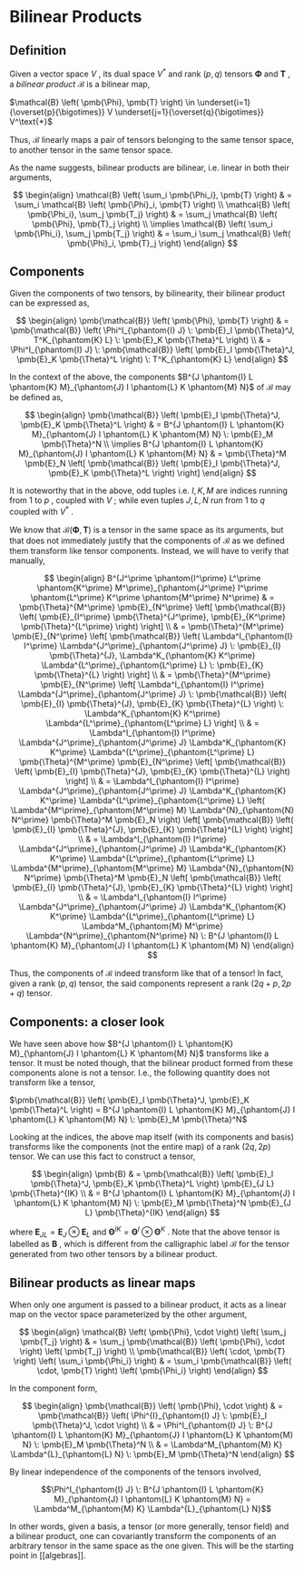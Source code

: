 # Bilinear Products

## Definition

Given a vector space $V$ , its dual space $V^\text{*}$ and rank $\left( p, q \right)$ tensors $\pmb{\Phi}$ and $\pmb{T}$ , a _bilinear product_ $\mathcal{B}$ is a bilinear map,

$\mathcal{B} \left( \pmb{\Phi}, \pmb{T} \right) \in \underset{i=1}{\overset{p}{\bigotimes}} V \underset{j=1}{\overset{q}{\bigotimes}} V^\text{*}$

Thus, $\mathcal{B}$ linearly maps a pair of tensors belonging to the same tensor space, to another tensor in the same tensor space.

As the name suggests, bilinear products are bilinear, i.e. linear in both their arguments,

$$
\begin{align}
\mathcal{B} \left( \sum_i \pmb{\Phi_i}, \pmb{T} \right) & = \sum_i \mathcal{B} \left( \pmb{\Phi}_i, \pmb{T} \right) \\
\mathcal{B} \left( \pmb{\Phi_i}, \sum_j \pmb{T_j} \right) & = \sum_j \mathcal{B} \left( \pmb{\Phi}, \pmb{T}_j \right) \\
\implies \mathcal{B} \left( \sum_i \pmb{\Phi_i}, \sum_j \pmb{T_j} \right) & = \sum_i \sum_j \mathcal{B} \left( \pmb{\Phi}_i, \pmb{T}_j \right)
\end{align}
$$


## Components

Given the components of two tensors, by bilinearity, their bilinear product can be expressed as,

$$
\begin{align}
\pmb{\mathcal{B}} \left( \pmb{\Phi}, \pmb{T} \right) & = \pmb{\mathcal{B}} \left( \Phi^I_{\phantom{I} J} \: \pmb{E}_I \pmb{\Theta}^J, T^K_{\phantom{K} L} \: \pmb{E}_K \pmb{\Theta}^L \right) \\
 & = \Phi^I_{\phantom{I} J} \: \pmb{\mathcal{B}} \left( \pmb{E}_I \pmb{\Theta}^J, \pmb{E}_K \pmb{\Theta}^L \right) \: T^K_{\phantom{K} L}
\end{align}
$$

In the context of the above, the components $B^{J \phantom{I} L \phantom{K} M}_{\phantom{J} I \phantom{L} K \phantom{M} N}$ of $\mathcal{B}$ may be defined as,

$$
\begin{align}
\pmb{\mathcal{B}} \left( \pmb{E}_I \pmb{\Theta}^J, \pmb{E}_K \pmb{\Theta}^L \right) & = B^{J \phantom{I} L \phantom{K} M}_{\phantom{J} I \phantom{L} K \phantom{M} N} \: \pmb{E}_M \pmb{\Theta}^N \\
\implies B^{J \phantom{I} L \phantom{K} M}_{\phantom{J} I \phantom{L} K \phantom{M} N} & = \pmb{\Theta}^M \pmb{E}_N \left[ \pmb{\mathcal{B}} \left( \pmb{E}_I \pmb{\Theta}^J, \pmb{E}_K \pmb{\Theta}^L \right) \right]
\end{align}
$$

It is noteworthy that in the above, odd tuples i.e. $I, K, M$ are indices running from $1$ to $p$ , coupled with $V$ ; while even tuples $J, L, N$ run from $1$ to $q$ coupled with $V^\text{*}$ .

We know that $\pmb{\mathcal{B}} \left( \pmb{\Phi}, \pmb{T} \right)$ is a tensor in the same space as its arguments, but that does not immediately justify that the components of $\pmb{\mathcal{B}}$ as we defined them transform like tensor components. Instead, we will have to verify that manually,

$$
\begin{align}
B^{J^\prime \phantom{I^\prime} L^\prime \phantom{K^\prime} M^\prime}_{\phantom{J^\prime} I^\prime \phantom{L^\prime} K^\prime \phantom{M^\prime} N^\prime} & = \pmb{\Theta}^{M^\prime} \pmb{E}_{N^\prime} \left[ \pmb{\mathcal{B}} \left( \pmb{E}_{I^\prime} \pmb{\Theta}^{J^\prime}, \pmb{E}_{K^\prime} \pmb{\Theta}^{L^\prime} \right) \right] \\
 & = \pmb{\Theta}^{M^\prime} \pmb{E}_{N^\prime} \left[ \pmb{\mathcal{B}} \left( \Lambda^I_{\phantom{I} I^\prime} \Lambda^{J^\prime}_{\phantom{J^\prime} J} \: \pmb{E}_{I} \pmb{\Theta}^{J}, \Lambda^K_{\phantom{K} K^\prime} \Lambda^{L^\prime}_{\phantom{L^\prime} L} \: \pmb{E}_{K} \pmb{\Theta}^{L} \right) \right] \\
 & = \pmb{\Theta}^{M^\prime} \pmb{E}_{N^\prime} \left[ \Lambda^I_{\phantom{I} I^\prime} \Lambda^{J^\prime}_{\phantom{J^\prime} J} \: \pmb{\mathcal{B}} \left( \pmb{E}_{I} \pmb{\Theta}^{J}, \pmb{E}_{K} \pmb{\Theta}^{L} \right) \: \Lambda^K_{\phantom{K} K^\prime} \Lambda^{L^\prime}_{\phantom{L^\prime} L} \right] \\
 & = \Lambda^I_{\phantom{I} I^\prime} \Lambda^{J^\prime}_{\phantom{J^\prime} J} \Lambda^K_{\phantom{K} K^\prime} \Lambda^{L^\prime}_{\phantom{L^\prime} L} \pmb{\Theta}^{M^\prime} \pmb{E}_{N^\prime} \left[ \pmb{\mathcal{B}} \left( \pmb{E}_{I} \pmb{\Theta}^{J}, \pmb{E}_{K} \pmb{\Theta}^{L} \right) \right] \\
 & = \Lambda^I_{\phantom{I} I^\prime} \Lambda^{J^\prime}_{\phantom{J^\prime} J} \Lambda^K_{\phantom{K} K^\prime} \Lambda^{L^\prime}_{\phantom{L^\prime} L} \left( \Lambda^{M^\prime}_{\phantom{M^\prime} M} \Lambda^{N}_{\phantom{N} N^\prime} \pmb{\Theta}^M \pmb{E}_N \right) \left[ \pmb{\mathcal{B}} \left( \pmb{E}_{I} \pmb{\Theta}^{J}, \pmb{E}_{K} \pmb{\Theta}^{L} \right) \right] \\
 & = \Lambda^I_{\phantom{I} I^\prime} \Lambda^{J^\prime}_{\phantom{J^\prime} J} \Lambda^K_{\phantom{K} K^\prime} \Lambda^{L^\prime}_{\phantom{L^\prime} L} \Lambda^{M^\prime}_{\phantom{M^\prime} M} \Lambda^{N}_{\phantom{N} N^\prime} \pmb{\Theta}^M \pmb{E}_N \left[ \pmb{\mathcal{B}} \left( \pmb{E}_{I} \pmb{\Theta}^{J}, \pmb{E}_{K} \pmb{\Theta}^{L} \right) \right] \\
 & = \Lambda^I_{\phantom{I} I^\prime} \Lambda^{J^\prime}_{\phantom{J^\prime} J} \Lambda^K_{\phantom{K} K^\prime} \Lambda^{L^\prime}_{\phantom{L^\prime} L} \Lambda^M_{\phantom{M} M^\prime} \Lambda^{N^\prime}_{\phantom{N^\prime} N} \: B^{J \phantom{I} L \phantom{K} M}_{\phantom{J} I \phantom{L} K \phantom{M} N}
\end{align}
$$

Thus, the components of $\mathcal{B}$ indeed transform like that of a tensor! In fact, given a rank $\left( p, q \right)$ tensor, the said components represent a rank $\left( 2q+p, 2p+q \right)$ tensor.

## Components: a closer look

We have seen above how $B^{J \phantom{I} L \phantom{K} M}_{\phantom{J} I \phantom{L} K \phantom{M} N}$ transforms like a tensor. It must be noted though, that the bilinear product formed from these components alone is not a tensor. I.e., the following quantity does not transform like a tensor,

$\pmb{\mathcal{B}} \left( \pmb{E}_I \pmb{\Theta}^J, \pmb{E}_K \pmb{\Theta}^L \right) = B^{J \phantom{I} L \phantom{K} M}_{\phantom{J} I \phantom{L} K \phantom{M} N} \: \pmb{E}_M \pmb{\Theta}^N$

Looking at the indices, the above map itself (with its components and basis) transforms like the components (not the entire map) of a rank $\left( 2q, 2p \right)$ tensor. We can use this fact to construct a tensor,

$$
\begin{align}
\pmb{B} & = \pmb{\mathcal{B}} \left( \pmb{E}_I \pmb{\Theta}^J, \pmb{E}_K \pmb{\Theta}^L \right) \pmb{E}_{J L} \pmb{\Theta}^{IK} \\
 & = B^{J \phantom{I} L \phantom{K} M}_{\phantom{J} I \phantom{L} K \phantom{M} N} \: \pmb{E}_M \pmb{\Theta}^N \pmb{E}_{J L} \pmb{\Theta}^{IK}
\end{align}
$$

where $\pmb{E}_{JL} = \pmb{E}_J \otimes \pmb{E}_L$ and $\pmb{\Theta}^{IK} = \pmb{\Theta}^I \otimes \pmb{\Theta}^K$ . Note that the above tensor is labelled as $\pmb{B}$ , which is different from the calligraphic label $\pmb{\mathcal{B}}$ for the tensor generated from two other tensors by a bilinear product.

## Bilinear products as linear maps

When only one argument is passed to a bilinear product, it acts as a linear map on the vector space parameterized by the other argument,

$$
\begin{align}
\mathcal{B} \left( \pmb{\Phi}, \cdot \right) \left( \sum_j \pmb{T_j} \right) & = \sum_j \pmb{\mathcal{B}} \left( \pmb{\Phi}, \cdot \right) \left( \pmb{T_j} \right) \\
\pmb{\mathcal{B}} \left( \cdot, \pmb{T} \right) \left( \sum_i \pmb{\Phi_i} \right) & = \sum_i \pmb{\mathcal{B}} \left( \cdot, \pmb{T} \right) \left( \pmb{\Phi_i} \right)
\end{align}
$$

In the component form,

$$
\begin{align}
\pmb{\mathcal{B}} \left( \pmb{\Phi}, \cdot \right) & = \pmb{\mathcal{B}} \left( \Phi^{I}_{\phantom{I} J} \: \pmb{E}_I \pmb{\Theta}^J, \cdot \right) \\
 & = \Phi^I_{\phantom{I} J} \: B^{J \phantom{I} L \phantom{K} M}_{\phantom{J} I \phantom{L} K \phantom{M} N} \: \pmb{E}_M \pmb{\Theta}^N \\
 & = \Lambda^M_{\phantom{M} K} \Lambda^{L}_{\phantom{L} N} \: \pmb{E}_M \pmb{\Theta}^N
\end{align}
$$

By linear independence of the components of the tensors involved,

$$\Phi^I_{\phantom{I} J} \: B^{J \phantom{I} L \phantom{K} M}_{\phantom{J} I \phantom{L} K \phantom{M} N} = \Lambda^M_{\phantom{M} K} \Lambda^{L}_{\phantom{L} N}$$

In other words, given a basis, a tensor (or more generally, tensor field) and a bilinear product, one can covariantly transform the components of an arbitrary tensor in the same space as the one given. This will be the starting point in [[algebras]].
